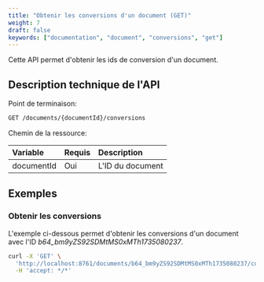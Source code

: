 ```yaml
---
title: "Obtenir les conversions d'un document (GET)"
weight: 7
draft: false
keywords: ["documentation", "document", "conversions", "get"]
---
```


Cette API permet d'obtenir les ids de conversion d'un document.

## Description technique de l'API

Point de terminaison:
```bash
GET /documents/{documentId}/conversions
```

Chemin de la ressource:

| Variable   | Requis | Description       |
|:-----------|:-------|:------------------|
| documentId | Oui    | L'ID du document  |

## Exemples

### Obtenir les conversions

L'exemple ci-dessous permet d'obtenir les conversions d'un document
avec l'ID _b64_bm9yZS92SDMtMS0xMTh1735080237_.

```bash
curl -X 'GET' \
  'http://localhost:8761/documents/b64_bm9yZS92SDMtMS0xMTh1735080237/conversions' \
  -H 'accept: */*'
```
